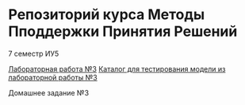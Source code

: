 # Репозиторий курса Методы Пподдержки Принятия Решений 
7 семестр ИУ5

[Лабораторная работа №3](https://github.com/iu5git/MPPR/blob/main/notebooks/Lab3.ipynb)
[Каталог для тестирования модели из лабораторной работы №3]()

Домашнее задание №3
